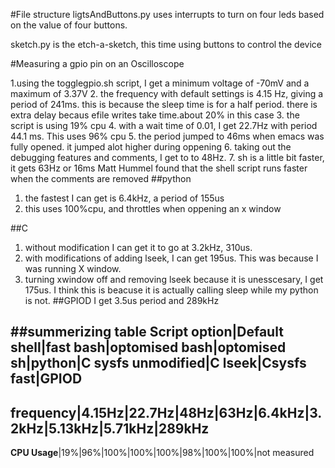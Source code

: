 #File structure
ligtsAndButtons.py uses interrupts to turn on four leds based on the value of four buttons.

sketch.py is the etch-a-sketch, this time using buttons to control the device


#Measuring a gpio pin on an Oscilloscope

1.using the togglegpio.sh script, I get a minimum voltage of -70mV and a maximum of 3.37V
2. the frequency with default settings is 4.15 Hz, giving a period of 241ms. this is because the sleep time is for a half period. there is extra delay becaus efile writes take time.about 20% in this case
3. the script is using 19% cpu
4. with a wait time of 0.01, I get 22.7Hz with period 44.1 ms. This uses 96% cpu
5. the period jumped to 46ms when emacs was fully opened. it jumped  alot higher during oppening
6. taking out the debugging features and comments, I get to to 48Hz. 
7. sh is a little bit faster, it gets 63Hz or 16ms
Matt Hummel found that the shell script runs faster when the comments are removed
##python
1. the fastest I can get is 6.4kHz, a period of 155us
2. this uses 100%cpu, and throttles when oppening an x window

##C
1. without modification I can get it to go at 3.2kHz, 310us.
2. with modifications of adding lseek, I can get 195us. This was because I was running X window.
3. turning xwindow off and removing lseek because it is unesscesary, I get 175us. I think this is beacuse it is actually calling sleep while my python is not.
##GPIOD
I get 3.5us period and 289kHz

##summerizing table
**Script option**|Default shell|fast bash|optomised bash|optomised sh|python|C sysfs unmodified|C lseek|Csysfs fast|GPIOD
------------
**frequency**|4.15Hz|22.7Hz|48Hz|63Hz|6.4kHz|3.2kHz|5.13kHz|5.71kHz|289kHz
---------
**CPU Usage**|19%|96%|100%|100%|100%|98%|100%|100%|not measured